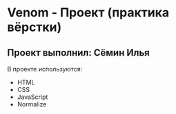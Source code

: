 # Venom - Проект (практика вёрстки) 
## Проект выполнил: Сёмин Илья

 В проекте используются:
 - HTML 
 - CSS
 - JavaScript
 - Normalize
